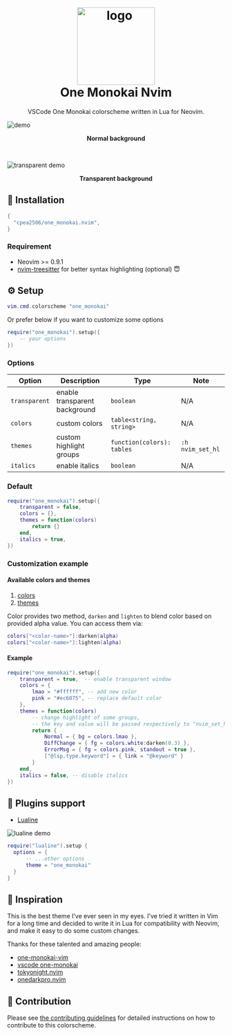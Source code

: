 <div align="center">
  <h1>
      <img
          src="https://user-images.githubusercontent.com/42694704/196938815-ea5d1bdd-a2b8-4327-9b43-46d84920d381.png"
          width="180"
          alt="logo"
      />
      <br/>
      One Monokai Nvim
  </h1>
  
  VSCode One Monokai colorscheme written in Lua for Neovim.
</div>

![demo](https://user-images.githubusercontent.com/42694704/196934147-0704f7ec-456f-4a07-b44f-ac99896c7b22.png)

<p align = "center"><b>Normal background</b></p>

<br />

![transparent demo](https://user-images.githubusercontent.com/42694704/196934131-0c7134ec-7266-4200-bf5a-901cf5d28e12.png)

<p align = "center"><b>Transparent background</b></p>

## :rocket: Installation

```lua
{
  "cpea2506/one_monokai.nvim",
}
```

### Requirement

- Neovim >= 0.9.1
- [nvim-treesitter](https://github.com/nvim-treesitter/nvim-treesitter) for better syntax highlighting (optional) 😇

## :gear: Setup

```lua
vim.cmd.colorscheme "one_monokai"
```

Or prefer below if you want to customize some options

```lua
require("one_monokai").setup({
    -- your options
})
```

### Options

| Option        | Description                   | Type                       | Note             |
| ------------- | ----------------------------- | -------------------------- | ---------------- |
| `transparent` | enable transparent background | `boolean`                  | N/A              |
| `colors`      | custom colors                 | `table<string, string>`    | N/A              |
| `themes`      | custom highlight groups       | `function(colors): tables` | `:h nvim_set_hl` |
| `italics`     | enable italics                | `boolean`                  | N/A              |

### Default

```lua
require("one_monokai").setup({
    transparent = false,
    colors = {},
    themes = function(colors)
        return {}
    end,
    italics = true,
})
```

### Customization example

#### Available colors and themes

1. [colors](lua/one_monokai/colors.lua#L7)
2. [themes](lua/one_monokai/themes/groups.lua#L6)

Color provides two method, `darken` and `lighten` to blend color based on provided
alpha value. You can access them via:

```lua
colors["<color-name>"]:darken(alpha)
colors["<color-name>"]:lighten(alpha)
```

#### Example

```lua
require("one_monokai").setup({
    transparent = true,  -- enable transparent window
    colors = {
        lmao = "#ffffff", -- add new color
        pink = "#ec6075", -- replace default color
    },
    themes = function(colors)
        -- change highlight of some groups,
        -- the key and value will be passed respectively to "nvim_set_hl"
        return {
            Normal = { bg = colors.lmao },
            DiffChange = { fg = colors.white:darken(0.3) },
            ErrorMsg = { fg = colors.pink, standout = true },
            ["@lsp.type.keyword"] = { link = "@keyword" }
        }
    end,
    italics = false, -- disable italics
})
```

## :champagne: Plugins support

- [Lualine](https://github.com/nvim-lualine/lualine.nvim)

![lualine demo](https://user-images.githubusercontent.com/42694704/196934170-84a1f32c-f97b-4f00-859b-e822f4d14479.png)

```lua
require("lualine").setup {
  options = {
      -- ...other options
      theme = "one_monokai"
  }
}
```

## :eyes: Inspiration

This is the best theme I’ve ever seen in my eyes. I’ve tried it written in Vim for a long time and decided to write it in Lua for compatibility with Neovim, and make it easy to do some custom changes.

Thanks for these talented and amazing people:

- [one-monokai-vim](https://github.com/fratajczak/one-monokai-vim)
- [vscode one-monokai](https://github.com/azemoh/vscode-one-monokai)
- [tokyonight.nvim](https://github.com/folke/tokyonight.nvim)
- [onedarkpro.nvim](https://github.com/olimorris/onedarkpro.nvim)

## :scroll: Contribution

Please see [the contributing guidelines](CONTRIBUTING.md) for detailed
instructions on how to contribute to this colorscheme.

<!-- vim: set ft=markdown: -->
